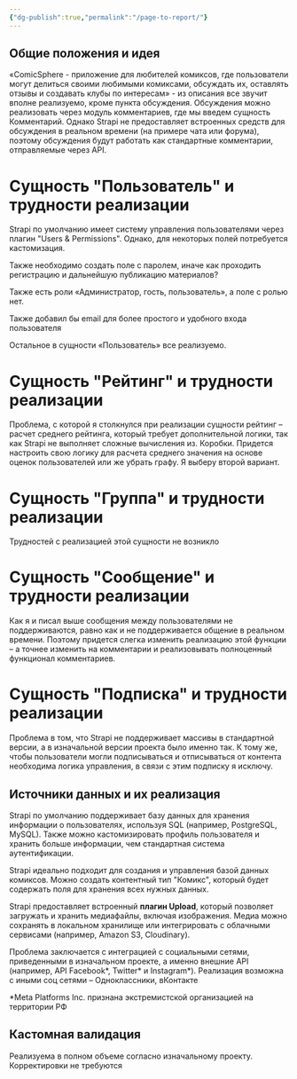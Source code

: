 ```yaml
---
{"dg-publish":true,"permalink":"/page-to-report/"}
---
```


## Общие положения и идея
«ComicSphere - приложение для любителей комиксов, где пользователи могут делиться своими любимыми комиксами, обсуждать их, оставлять отзывы и создавать клубы по интересам» - из описания все звучит вполне реализуемо, кроме пункта обсуждения. Обсуждения можно реализовать через модуль комментариев, где мы введем сущность Комментарий. Однако Strapi не предоставляет встроенных средств для обсуждения в реальном времени (на примере чата или форума), поэтому обсуждения будут работать как стандартные комментарии, отправляемые через API.
# Сущность "Пользователь" и трудности реализации
Strapi по умолчанию имеет систему управления пользователями через плагин "Users & Permissions". Однако, для некоторых полей потребуется кастомизация.

Также необходимо создать поле с паролем, иначе как проходить регистрацию и дальнейшую публикацию материалов?

Также есть роли «Администратор, гость, пользователь», а поле с ролью нет.

Также добавил бы email для более простого и удобного входа пользователя

Остальное в сущности «Пользователь» все реализуемо.
# Сущность "Рейтинг" и трудности реализации
Проблема, с которой я столкнулся при реализации сущности рейтинг – расчет среднего рейтинга, который требует дополнительной логики, так как Strapi не выполняет сложные вычисления из. Коробки. Придется настроить свою логику для расчета среднего значения на основе оценок пользователей или же убрать графу. Я выберу второй вариант.
# Сущность "Группа" и трудности реализации
Трудностей с реализацией этой сущности не возникло
# Сущность "Сообщение" и трудности реализации
Как я и писал выше сообщения между пользователями не поддерживаются, равно как и не поддерживается общение в реальном времени. Поэтому придется слегка изменить реализацию этой функции – а точнее изменить на комментарии и реализовывать полноценный функционал комментариев.
# Сущность "Подписка" и трудности реализации
Проблема в том, что Strapi не поддерживает массивы в стандартной версии, а в изначальной версии проекта было именно так. К тому же, чтобы пользователи могли подписываться и отписываться от контента необходима логика управления, в связи с этим подписку я исключу.

## Источники данных и их реализация 
Strapi по умолчанию поддерживает базу данных для хранения информации о пользователях, используя SQL (например, PostgreSQL, MySQL). Также можно кастомизировать профиль пользователя и хранить больше информации, чем стандартная система аутентификации.

Strapi идеально подходит для создания и управления базой данных комиксов. Можно создать контентный тип "Комикс", который будет содержать поля для хранения всех нужных данных.

Strapi предоставляет встроенный **плагин Upload**, который позволяет загружать и хранить медиафайлы, включая изображения. Медиа можно сохранять в локальном хранилище или интегрировать с облачными сервисами (например, Amazon S3, Cloudinary).

Проблема заключается с интеграцией с социальными сетями, приведенными в изначальном проекте, а именно внешние API (например, API Facebook*, Twitter* и Instagram*). Реализация возможна с иными соц сетями – Одноклассники, вКонтакте

*Meta Platforms Inc. признана экстремистской организацией на территории РФ

## Кастомная валидация
Реализуема в полном объеме согласно изначальному проекту. Корректировки не требуются